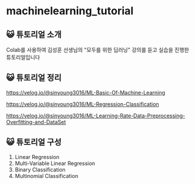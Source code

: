 # machinelearning_tutorial

## 😺 튜토리얼 소개

Colab를 사용하여 김성훈 선생님의 "모두를 위한 딥러닝" 강의를 듣고 실습을 진행한 튜토리얼입니다

## 😺 튜토리얼 정리

https://velog.io/@sinyoung3016/ML-Basic-Of-Machine-Learning

https://velog.io/@sinyoung3016/ML-Regression-Classification

https://velog.io/@sinyoung3016/ML-Learning-Rate-Data-Preprocessing-Overfitting-and-DataSet

## 😺 튜토리얼 구성

1. Linear Regression
2. Multi-Variable Linear Regression
3. Binary Classification
4. Multinomial Classification
